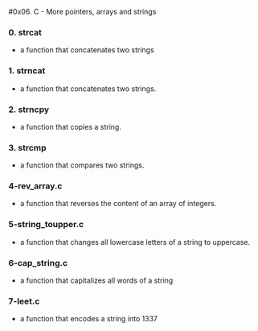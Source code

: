 #0x06. C - More pointers, arrays and strings

### 0. strcat
- a function that concatenates two strings

### 1. strncat
- a function that concatenates two strings.

### 2. strncpy
- a function that copies a string.

### 3. strcmp
- a function that compares two strings.

### 4-rev_array.c
- a function that reverses the content of an array of integers.

### 5-string_toupper.c
- a function that changes all lowercase letters of a string to uppercase.

### 6-cap_string.c
- a function that capitalizes all words of a string

### 7-leet.c
- a function that encodes a string into 1337

### 
